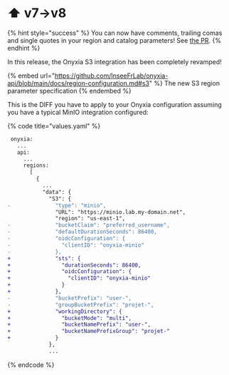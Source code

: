 # ⬆ v7->v8

{% hint style="success" %}
You can now have comments, trailing comas and single quotes in your region and catalog parameters! See [the PR](https://github.com/InseeFrLab/onyxia-api/pull/344).
{% endhint %}

In this release, the Onyxia S3 integration has been completely revamped!&#x20;

{% embed url="https://github.com/InseeFrLab/onyxia-api/blob/main/docs/region-configuration.md#s3" %}
The new S3 region parameter specification
{% endembed %}

This is the DIFF you have to apply to your Onyxia configuration assuming you have a typical MinIO integration configured:   &#x20;

{% code title="values.yaml" %}
```diff
 onyxia:
   ...
   api:
     ...
     regions:
       [
         {
           ...
           "data": {
             "S3": {
-              "type": "minio",
               "URL": "https://minio.lab.my-domain.net",
               "region": "us-east-1",
-              "bucketClaim": "preferred_username",
-              "defaultDurationSeconds": 86400,
-              "oidcConfiguration": {
-                "clientID": "onyxia-minio"
-              },
+              "sts": {
+                "durationSeconds": 86400,
+                "oidcConfiguration": {
+                  "clientID": "onyxia-minio"
+                }
+              },
-              "bucketPrefix": "user-",
-              "groupBucketPrefix": "projet-",
+              "workingDirectory": {
+                "bucketMode": "multi",
+                "bucketNamePrefix": "user-",
+                "bucketNamePrefixGroup": "projet-"
+              }
             },
             ...

```
{% endcode %}
